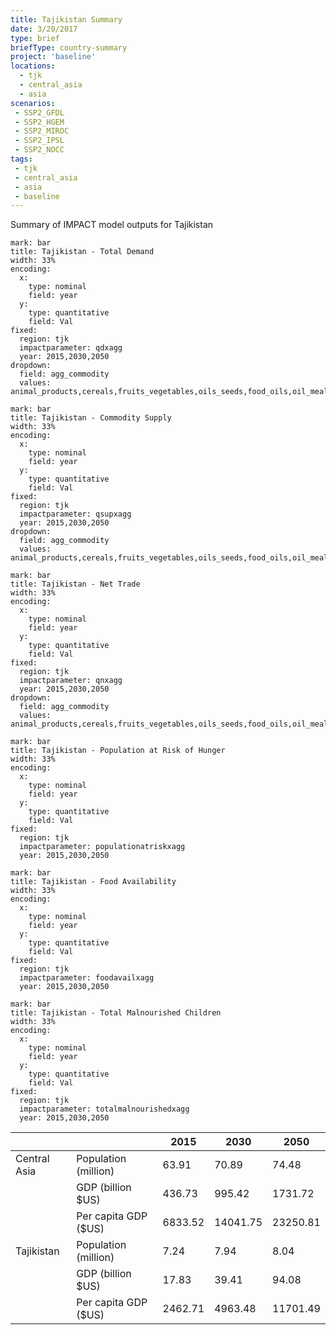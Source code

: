 ```yaml
---
title: Tajikistan Summary
date: 3/20/2017
type: brief
briefType: country-summary
project: 'baseline'
locations:
  - tjk
  - central_asia
  - asia
scenarios:
 - SSP2_GFDL
 - SSP2_HGEM
 - SSP2_MIROC
 - SSP2_IPSL
 - SSP2_NOCC
tags:
 - tjk
 - central_asia
 - asia
 - baseline
---
```

Summary of IMPACT model outputs for Tajikistan

```chart
mark: bar
title: Tajikistan - Total Demand
width: 33%
encoding:
  x:
    type: nominal
    field: year
  y:
    type: quantitative
    field: Val
fixed:
  region: tjk
  impactparameter: qdxagg
  year: 2015,2030,2050
dropdown:
  field: agg_commodity
  values: animal_products,cereals,fruits_vegetables,oils_seeds,food_oils,oil_meals,other,pulses,roots_tubers,sugar
```

```chart
mark: bar
title: Tajikistan - Commodity Supply
width: 33%
encoding:
  x:
    type: nominal
    field: year
  y:
    type: quantitative
    field: Val
fixed:
  region: tjk
  impactparameter: qsupxagg
  year: 2015,2030,2050
dropdown:
  field: agg_commodity
  values: animal_products,cereals,fruits_vegetables,oils_seeds,food_oils,oil_meals,other,pulses,roots_tubers,sugar
```

```chart
mark: bar
title: Tajikistan - Net Trade
width: 33%
encoding:
  x:
    type: nominal
    field: year
  y:
    type: quantitative
    field: Val
fixed:
  region: tjk
  impactparameter: qnxagg
  year: 2015,2030,2050
dropdown:
  field: agg_commodity
  values: animal_products,cereals,fruits_vegetables,oils_seeds,food_oils,oil_meals,other,pulses,roots_tubers,sugar
```

```chart
mark: bar
title: Tajikistan - Population at Risk of Hunger
width: 33%
encoding:
  x:
    type: nominal
    field: year
  y:
    type: quantitative
    field: Val
fixed:
  region: tjk
  impactparameter: populationatriskxagg
  year: 2015,2030,2050
```

```chart
mark: bar
title: Tajikistan - Food Availability
width: 33%
encoding:
  x:
    type: nominal
    field: year
  y:
    type: quantitative
    field: Val
fixed:
  region: tjk
  impactparameter: foodavailxagg
  year: 2015,2030,2050
```

```chart
mark: bar
title: Tajikistan - Total Malnourished Children
width: 33%
encoding:
  x:
    type: nominal
    field: year
  y:
    type: quantitative
    field: Val
fixed:
  region: tjk
  impactparameter: totalmalnourishedxagg
  year: 2015,2030,2050
```

|   |   | 2015 | 2030 | 2050 |
|---|---|---|---|---|
| Central Asia | Population (million) | 63.91 | 70.89 | 74.48 |
|  | GDP (billion $US) | 436.73 | 995.42 | 1731.72 |
|  | Per capita GDP ($US) | 6833.52 | 14041.75 | 23250.81 |
| Tajikistan | Population (million) | 7.24 | 7.94 | 8.04 |
|  | GDP (billion $US) | 17.83 | 39.41 | 94.08 |
|  | Per capita GDP ($US) | 2462.71| 4963.48| 11701.49|